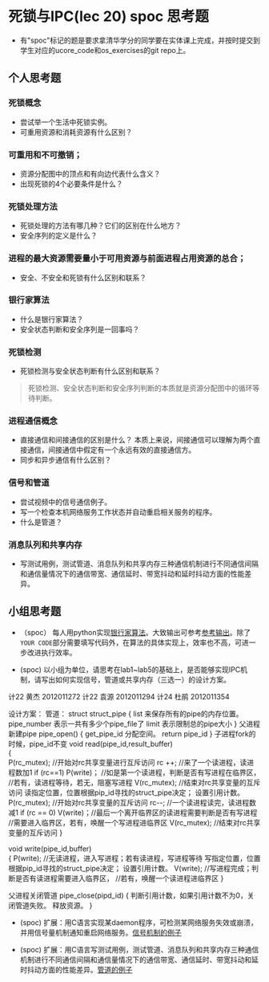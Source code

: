 # 死锁与IPC(lec 20) spoc 思考题


- 有"spoc"标记的题是要求拿清华学分的同学要在实体课上完成，并按时提交到学生对应的ucore_code和os_exercises的git repo上。

## 个人思考题

### 死锁概念 
 - 尝试举一个生活中死锁实例。
 - 可重用资源和消耗资源有什么区别？

### 可重用和不可撤销；
 - 资源分配图中的顶点和有向边代表什么含义？
 - 出现死锁的4个必要条件是什么？

### 死锁处理方法 
 - 死锁处理的方法有哪几种？它们的区别在什么地方？
 - 安全序列的定义是什么？

### 进程的最大资源需要量小于可用资源与前面进程占用资源的总合；
 - 安全、不安全和死锁有什么区别和联系？

### 银行家算法 
 - 什么是银行家算法？
 - 安全状态判断和安全序列是一回事吗？

### 死锁检测 
 - 死锁检测与安全状态判断有什么区别和联系？

> 死锁检测、安全状态判断和安全序列判断的本质就是资源分配图中的循环等待判断。

### 进程通信概念 
 - 直接通信和间接通信的区别是什么？
  本质上来说，间接通信可以理解为两个直接通信，间接通信中假定有一个永远有效的直接通信方。
 - 同步和异步通信有什么区别？
### 信号和管道 
 - 尝试视频中的信号通信例子。
 - 写一个检查本机网络服务工作状态并自动重启相关服务的程序。
 - 什么是管道？

### 消息队列和共享内存 
 - 写测试用例，测试管道、消息队列和共享内存三种通信机制进行不同通信间隔和通信量情况下的通信带宽、通信延时、带宽抖动和延时抖动方面的性能差异。
 
## 小组思考题
 - （spoc） 每人用python实现[银行家算法](https://github.com/chyyuu/ucore_lab/blob/master/related_info/lab7/deadlock/bankers-homework.py)。大致输出可参考[参考输出](https://github.com/chyyuu/ucore_lab/blob/master/related_info/lab7/deadlock/example-output.txt)。除了`YOUR CODE`部分需要填写代码外，在算法的具体实现上，效率也不高，可进一步改进执行效率。

 - (spoc) 以小组为单位，请思考在lab1~lab5的基础上，是否能够实现IPC机制，请写出如何实现信号，管道或共享内存（三选一）的设计方案。

计22 黄杰 2012011272
计22 袁源 2012011294
计24 杜鹃 2012011354

设计方案：
管道：
struct struct_pipe
{
	list 来保存所有的pipe的内存位置。
	pipe_number 表示一共有多少个pipe_file了
	limit 表示限制总的pipe大小
}
父进程新建pipe
pipe_open()
{
	get_pipe_id
	分配空间。
	return pipe_id
}
子进程fork的时候，pipe_id不变
void read(pipe_id,result_buffer)  
{     
      P(rc_mutex);            //开始对rc共享变量进行互斥访问
      rc ++;                  //来了一个读进程，读进程数加1
      if (rc==1)  P(write)；  //如是第一个读进程，判断是否有写进程在临界区，
                              //若有，读进程等待，若无，阻塞写进程
      V(rc_mutex);            //结束对rc共享变量的互斥访问
         读指定位置，位置根据pip_id寻找的struct_pipe决定；
		 设置引用计数。
      P(rc_mutex);            //开始对rc共享变量的互斥访问
        rc--;                 //一个读进程读完，读进程数减1
      if (rc == 0)  V(write)；//最后一个离开临界区的读进程需要判断是否有写进程
                              //需要进入临界区，若有，唤醒一个写进程进临界区
      V(rc_mutex);            //结束对rc共享变量的互斥访问
}
 
void write(pipe_id,buffer)     
{
         P(write);              //无读进程，进入写进程；若有读进程，写进程等待
         写指定位置，位置根据pip_id寻找的struct_pipe决定；
		 设置引用计数。
         V(write);              //写进程完成；判断是否有读进程需要进入临界区，
                                //若有，唤醒一个读进程进临界区
}

父进程关闭管道
pipe_close(pipd_id)
{
	判断引用计数，如果引用计数不为0，关闭管道失败。
	释放资源。
}












 
 - (spoc) 扩展：用C语言实现某daemon程序，可检测某网络服务失效或崩溃，并用信号量机制通知重启网络服务。[信号机制的例子](https://github.com/chyyuu/ucore_lab/blob/master/related_info/lab7/ipc/signal-ex1.c)

 - (spoc) 扩展：用C语言写测试用例，测试管道、消息队列和共享内存三种通信机制进行不同通信间隔和通信量情况下的通信带宽、通信延时、带宽抖动和延时抖动方面的性能差异。[管道的例子](https://github.com/chyyuu/ucore_lab/blob/master/related_info/lab7/ipc/pipe-ex2.c)
